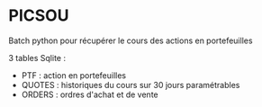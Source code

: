 # PICSOU

Batch python pour récupérer le cours des actions en portefeuilles

3 tables Sqlite :
- PTF : action en portefeuilles
- QUOTES : historiques du cours sur 30 jours paramétrables
- ORDERS : ordres d'achat et de vente

